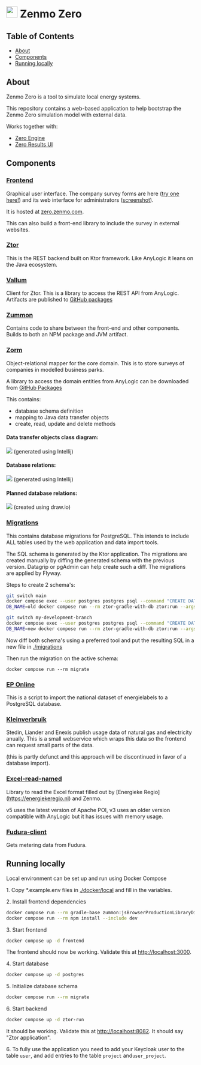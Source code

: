 <img src="https://zenmo.com/wp-content/uploads/elementor/thumbs/zenmo-logo-website-light-grey-square-o1piz2j6llwl7n0xd84ywkivuyf22xei68ewzwrvmc.png" height="30px"/> Zenmo Zero
==========

Table of Contents
-----------------

- [About](#about)
- [Components](#Components)
- [Running locally](#running-locally)

About
-----

Zenmo Zero is a tool to simulate local energy systems.

This repository contains a web-based application to help bootstrap the Zenmo Zero simulation model with external data.

Works together with:

* [Zero Engine](https://github.com/Zenmo/zero_engine)
* [Zero Results UI](https://github.com/Zenmo/zero_results_UI)

Components
----------

### [Frontend](frontend)

Graphical user interface. The company survey forms are here ([try one here!](https://zero-test.zenmo.com/bedrijven-hessenpoort)) and its web interface for administrators ([screenshot](docs/admin-screenshot.jpg)). 

It is hosted at [zero.zenmo.com](https://zero.zenmo.com).

This can also build a front-end library to include the survey in external websites.

### [Ztor](ztor)

This is the REST backend built on Ktor framework. 
Like AnyLogic it leans on the Java ecosystem.

### [Vallum](vallum)

Client for Ztor. This is a library to access the REST API from AnyLogic.
Artifacts are published to [GitHub packages](https://github.com/Zenmo/zero/packages/2239630)

### [Zummon](zummon)

Contains code to share between the front-end and other components. 
Builds to both an NPM package and JVM artifact. 

### [Zorm](zorm)

Object-relational mapper for the core domain. This is to store surveys of companies in 
modelled business parks.

A library to access the domain entities from AnyLogic can be downloaded from [GitHub Packages](https://github.com/Zenmo/zero/packages/2104350)

This contains:

* database schema definition
* mapping to Java data transfer objects
* create, read, update and delete methods

#### Data transfer objects class diagram:

![](docs/dto-class-diagram.png)
(generated using Intellij)

#### Database relations:

![](docs/erd.png)
(generated using Intellij)

#### Planned database relations:
![](docs/erd-future.jpg)
(created using draw.io)


### [Migrations](migrations)

This contains database migrations for PostgreSQL.
This intends to include ALL tables used by the web application and data import tools.

The SQL schema is generated by the Ktor application.
The migrations are created manually by diffing the generated schema with the previous version. Datagrip or pgAdmin can help create such a diff.
The migrations are applied by Flyway.

Steps to create 2 schema's:

```bash
git switch main
docker compose exec --user postgres postgres psql --command "CREATE DATABASE old"
DB_NAME=old docker compose run --rm ztor-gradle-with-db ztor:run --args=create-schema

git switch my-development-branch
docker compose exec --user postgres postgres psql --command "CREATE DATABASE new"
DB_NAME=new docker compose run --rm ztor-gradle-with-db ztor:run --args=create-schema
```

Now diff both schema's using a preferred tool and put the resulting SQL in a 
new file in [./migrations](./migrations)

Then run the migration on the active schema:

```
docker compose run --rm migrate
```

### [EP Online](ep-online)

This is a script to import the national dataset of energielabels to a PostgreSQL database.

### [Kleinverbruik](kleinverbruik)

Stedin, Liander and Enexis publish usage data of natural gas and electricity anually.
This is a small webservice which wraps this data so the frontend can request small parts of the data.

(this is partly defunct and this approach will be discontinued in favor of a database import).

### [Excel-read-named](excel-read-named-v5)

Library to read the Excel format filled out by [Energieke Regio]
(https://energiekeregio.nl) and Zenmo.

v5 uses the latest version of Apache POI, v3 uses an older version 
compatible with AnyLogic but it has issues with memory usage.

### [Fudura-client](fudura-client)

Gets metering data from Fudura.

Running locally
---

Local environment can be set up and run using Docker Compose

1\. Copy *.example.env files in [./docker/local](./docker/local) and fill in 
the variables.

2\. Install frontend dependencies

```bash
docker compose run --rm gradle-base zummon:jsBrowserProductionLibraryDistribution
docker compose run --rm npm install --include dev
```

3\. Start frontend

```bash
docker compose up -d frontend
```

The frontend should now be working. Validate this at 
[http://localhost:3000](http://localhost:3000).

4\. Start database

```bash
docker compose up -d postgres
```

5\. Initialize database schema

```bash
docker compose run --rm migrate
```

6\. Start backend

```bash
docker compose up -d ztor-run
```

It should be working. Validate this at 
[http://localhost:8082](http://localhost:8082). 
It should say "Ztor application".

6\. To fully use the application you need to add your Keycloak user to the 
table `user`, and add entries to the table `project` and`user_project`.
